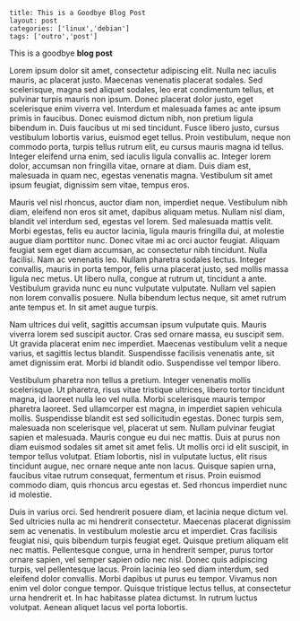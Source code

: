 ```
title: This is a Goodbye Blog Post
layout: post
categories: ['linux','debian']
tags: ['outro','post']
```

This is a goodbye **blog post**

Lorem ipsum dolor sit amet, consectetur adipiscing elit. Nulla nec iaculis mauris, ac placerat justo. Maecenas venenatis placerat sodales. Sed scelerisque, magna sed aliquet sodales, leo erat condimentum tellus, et pulvinar turpis mauris non ipsum. Donec placerat dolor justo, eget scelerisque enim viverra vel. Interdum et malesuada fames ac ante ipsum primis in faucibus. Donec euismod dictum nibh, non pretium ligula bibendum in. Duis faucibus ut mi sed tincidunt. Fusce libero justo, cursus vestibulum lobortis varius, euismod eget tellus. Proin vestibulum, neque non commodo porta, turpis tellus rutrum elit, eu cursus mauris magna id tellus. Integer eleifend urna enim, sed iaculis ligula convallis ac. Integer lorem dolor, accumsan non fringilla vitae, ornare at diam. Duis diam est, malesuada in quam nec, egestas venenatis magna. Vestibulum sit amet ipsum feugiat, dignissim sem vitae, tempus eros.

Mauris vel nisl rhoncus, auctor diam non, imperdiet neque. Vestibulum nibh diam, eleifend non eros sit amet, dapibus aliquam metus. Nullam nisl diam, blandit vel interdum sed, egestas vel lorem. Sed malesuada mattis velit. Morbi egestas, felis eu auctor lacinia, ligula mauris fringilla dui, at molestie augue diam porttitor nunc. Donec vitae mi ac orci auctor feugiat. Aliquam feugiat sem eget diam accumsan, ac consectetur nibh tincidunt. Nulla facilisi. Nam ac venenatis leo. Nullam pharetra sodales lectus. Integer convallis, mauris in porta tempor, felis urna placerat justo, sed mollis massa ligula nec metus. Ut libero nulla, congue at rutrum ut, tincidunt a ante. Vestibulum gravida nunc eu nunc vulputate vulputate. Nullam vel sapien non lorem convallis posuere. Nulla bibendum lectus neque, sit amet rutrum ante tempus et. In sit amet augue turpis.

Nam ultrices dui velit, sagittis accumsan ipsum vulputate quis. Mauris viverra lorem sed suscipit auctor. Cras sed ornare massa, eu suscipit sem. Ut gravida placerat enim nec imperdiet. Maecenas vestibulum velit a neque varius, et sagittis lectus blandit. Suspendisse facilisis venenatis ante, sit amet dignissim erat. Morbi id blandit odio. Suspendisse vel tempor libero.

Vestibulum pharetra non tellus a pretium. Integer venenatis mollis scelerisque. Ut pharetra, risus vitae tristique ultrices, libero tortor tincidunt magna, id laoreet nulla leo vel nulla. Morbi scelerisque mauris tempor pharetra laoreet. Sed ullamcorper est magna, in imperdiet sapien vehicula mollis. Suspendisse blandit est sed sollicitudin egestas. Donec turpis sem, malesuada non scelerisque vel, placerat ut sem. Nullam pulvinar feugiat sapien et malesuada. Mauris congue eu dui nec mattis. Duis at purus non diam euismod sodales sit amet sit amet felis. Ut mollis orci id elit suscipit, in tempor tellus volutpat. Etiam lobortis, nisl in vulputate luctus, elit risus tincidunt augue, nec ornare neque ante non lacus. Quisque sapien urna, faucibus vitae rutrum consequat, fermentum et risus. Proin euismod commodo diam, quis rhoncus arcu egestas et. Sed rhoncus imperdiet nunc id molestie.

Duis in varius orci. Sed hendrerit posuere diam, et lacinia neque dictum vel. Sed ultricies nulla ac mi hendrerit consectetur. Maecenas placerat dignissim sem ac venenatis. In vestibulum molestie arcu et imperdiet. Cras facilisis feugiat nisi, quis bibendum turpis feugiat eget. Quisque pretium aliquam elit nec mattis. Pellentesque congue, urna in hendrerit semper, purus tortor ornare sapien, vel semper sapien odio nec nisl. Donec quis adipiscing turpis, vel pellentesque lacus. Proin lacinia leo sed diam interdum, sed eleifend dolor convallis. Morbi dapibus ut purus eu tempor. Vivamus non enim vel dolor congue tempor. Quisque tristique lectus tellus, at consectetur urna hendrerit et. In hac habitasse platea dictumst. In rutrum luctus volutpat. Aenean aliquet lacus vel porta lobortis. 